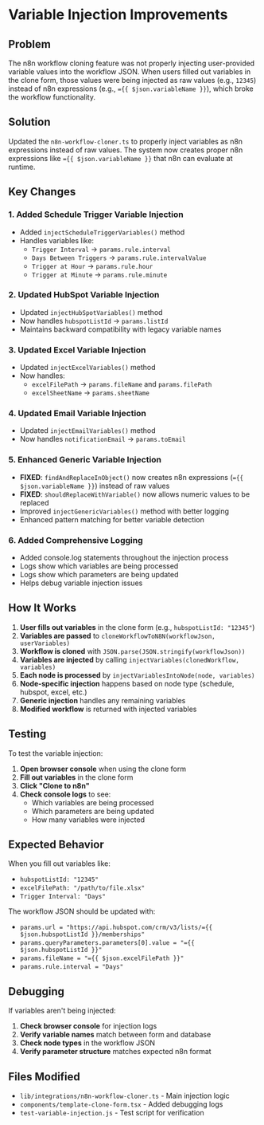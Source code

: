 # Variable Injection Improvements

## Problem
The n8n workflow cloning feature was not properly injecting user-provided variable values into the workflow JSON. When users filled out variables in the clone form, those values were being injected as raw values (e.g., `12345`) instead of n8n expressions (e.g., `={{ $json.variableName }}`), which broke the workflow functionality.

## Solution
Updated the `n8n-workflow-cloner.ts` to properly inject variables as n8n expressions instead of raw values. The system now creates proper n8n expressions like `={{ $json.variableName }}` that n8n can evaluate at runtime.

## Key Changes

### 1. Added Schedule Trigger Variable Injection
- Added `injectScheduleTriggerVariables()` method
- Handles variables like:
  - `Trigger Interval` → `params.rule.interval`
  - `Days Between Triggers` → `params.rule.intervalValue`
  - `Trigger at Hour` → `params.rule.hour`
  - `Trigger at Minute` → `params.rule.minute`

### 2. Updated HubSpot Variable Injection
- Updated `injectHubSpotVariables()` method
- Now handles `hubspotListId` → `params.listId`
- Maintains backward compatibility with legacy variable names

### 3. Updated Excel Variable Injection
- Updated `injectExcelVariables()` method
- Now handles:
  - `excelFilePath` → `params.fileName` and `params.filePath`
  - `excelSheetName` → `params.sheetName`

### 4. Updated Email Variable Injection
- Updated `injectEmailVariables()` method
- Now handles `notificationEmail` → `params.toEmail`

### 5. Enhanced Generic Variable Injection
- **FIXED**: `findAndReplaceInObject()` now creates n8n expressions (`={{ $json.variableName }}`) instead of raw values
- **FIXED**: `shouldReplaceWithVariable()` now allows numeric values to be replaced
- Improved `injectGenericVariables()` method with better logging
- Enhanced pattern matching for better variable detection

### 6. Added Comprehensive Logging
- Added console.log statements throughout the injection process
- Logs show which variables are being processed
- Logs show which parameters are being updated
- Helps debug variable injection issues

## How It Works

1. **User fills out variables** in the clone form (e.g., `hubspotListId: "12345"`)
2. **Variables are passed** to `cloneWorkflowToN8N(workflowJson, userVariables)`
3. **Workflow is cloned** with `JSON.parse(JSON.stringify(workflowJson))`
4. **Variables are injected** by calling `injectVariables(clonedWorkflow, variables)`
5. **Each node is processed** by `injectVariablesIntoNode(node, variables)`
6. **Node-specific injection** happens based on node type (schedule, hubspot, excel, etc.)
7. **Generic injection** handles any remaining variables
8. **Modified workflow** is returned with injected variables

## Testing

To test the variable injection:

1. **Open browser console** when using the clone form
2. **Fill out variables** in the clone form
3. **Click "Clone to n8n"**
4. **Check console logs** to see:
   - Which variables are being processed
   - Which parameters are being updated
   - How many variables were injected

## Expected Behavior

When you fill out variables like:
- `hubspotListId: "12345"`
- `excelFilePath: "/path/to/file.xlsx"`
- `Trigger Interval: "Days"`

The workflow JSON should be updated with:
- `params.url = "https://api.hubspot.com/crm/v3/lists/={{ $json.hubspotListId }}/memberships"`
- `params.queryParameters.parameters[0].value = "={{ $json.hubspotListId }}"`
- `params.fileName = "={{ $json.excelFilePath }}"`
- `params.rule.interval = "Days"`

## Debugging

If variables aren't being injected:

1. **Check browser console** for injection logs
2. **Verify variable names** match between form and database
3. **Check node types** in the workflow JSON
4. **Verify parameter structure** matches expected n8n format

## Files Modified

- `lib/integrations/n8n-workflow-cloner.ts` - Main injection logic
- `components/template-clone-form.tsx` - Added debugging logs
- `test-variable-injection.js` - Test script for verification
